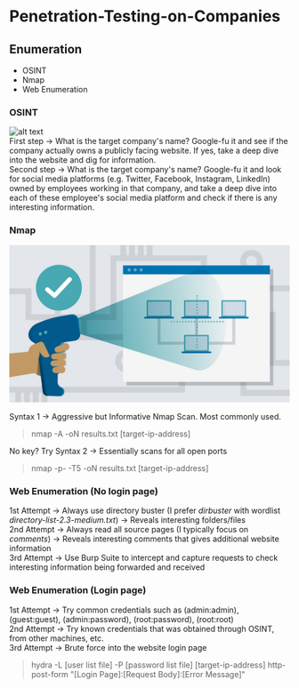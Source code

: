 # Penetration-Testing-on-Companies

## Enumeration
- OSINT
- Nmap
- Web Enumeration

### OSINT

![alt text](https://github.com/WhiteBear82/Penetration-Testing-on-Companies/blob/main/Images/OSINT.jpeg?raw=true)<br/>
First step -> What is the target company's name? Google-fu it and see if the company actually owns a publicly facing website. If yes, take a deep dive into the website and dig for information.<br/>
Second step -> What is the target company's name? Google-fu it and look for social media platforms (e.g. Twitter, Facebook, Instagram, LinkedIn) owned by employees working in that company, and take a deep dive into each of these employee's social media platform and check if there is any interesting information.<br/>

### Nmap

![alt text](https://github.com/WhiteBear82/Penetration-Testing-on-Companies/blob/main/Images/Enumeration.jpeg?raw=true)<br/>

Syntax 1 -> Aggressive but Informative Nmap Scan. Most commonly used.
> nmap -A -oN results.txt [target-ip-address]

No key? Try Syntax 2 -> Essentially scans for all open ports
> nmap -p- -T5 -oN results.txt [target-ip-address]

### Web Enumeration (No login page)

1st Attempt -> Always use directory buster (I prefer _dirbuster_ with wordlist _directory-list-2.3-medium.txt_) -> Reveals interesting folders/files<br/>
2nd Attempt -> Always read all source pages (I typically focus on _comments_) -> Reveals interesting comments that gives additional website information<br/>
3rd Attempt -> Use Burp Suite to intercept and capture requests to check interesting information being forwarded and received<br/>

### Web Enumeration (Login page)

1st Attempt -> Try common credentials such as (admin:admin), (guest:guest), (admin:password), (root:password), (root:root)<br/>
2nd Attempt -> Try known credentials that was obtained through OSINT, from other machines, etc.<br/>
3rd Attempt -> Brute force into the website login page<br/>
> hydra -L [user list file] -P [password list file] [target-ip-address] http-post-form "[Login Page]:[Request Body]:[Error Message]"<br/>
